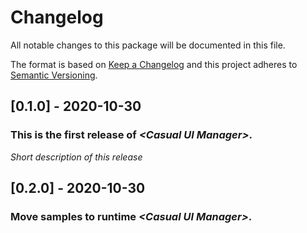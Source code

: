 # Changelog
All notable changes to this package will be documented in this file.

The format is based on [Keep a Changelog](http://keepachangelog.com/en/1.0.0/)
and this project adheres to [Semantic Versioning](http://semver.org/spec/v2.0.0.html).

## [0.1.0] - 2020-10-30

### This is the first release of *\<Casual UI Manager\>*.

*Short description of this release*

## [0.2.0] - 2020-10-30

### Move samples to runtime *\<Casual UI Manager\>*.
